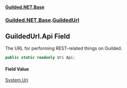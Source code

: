 #### [Guilded.NET.Base](Guilded_NET_Base.md 'Guilded.NET.Base')
### [Guilded.NET.Base](Guilded_NET_Base.md#Guilded_NET_Base 'Guilded.NET.Base').[GuildedUrl](GuildedUrl.md 'Guilded.NET.Base.GuildedUrl')
## GuildedUrl.Api Field
The URL for performing REST-related things on Guilded.  
```csharp
public static readonly Uri Api;
```
#### Field Value
[System.Uri](https://docs.microsoft.com/en-us/dotnet/api/System.Uri 'System.Uri')
